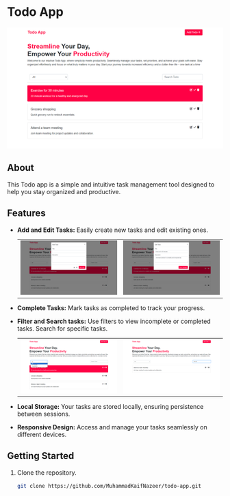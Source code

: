 # Todo App

![Todo App Screenshots](screenshots/todo-app.png)

## About

This Todo app is a simple and intuitive task management tool designed to help you stay organized and productive.

## Features

- **Add and Edit Tasks:** Easily create new tasks and edit existing ones.
    <table>
        <tr>
            <td><img src="screenshots/add-todo.png" alt="add-todo" width="400"/></td>
            <td><img src="screenshots/edit-todo.png" alt="edit-todo" width="400"/></td>
        </tr>
    </table>

- **Complete Tasks:** Mark tasks as completed to track your progress.
- **Filter and Search tasks:** Use filters to view incomplete or completed tasks. Search for specific tasks.
   <table>
        <tr>
            <td><img src="screenshots/filter-todo.png" alt="filter-todo" width="400"/></td>
            <td><img src="screenshots/search-todos.png" alt="seacrh-todo" width="400"/></td>
        </tr>
    </table>
- **Local Storage:** Your tasks are stored locally, ensuring persistence between sessions.
- **Responsive Design:** Access and manage your tasks seamlessly on different devices.

## Getting Started

1. Clone the repository.
   ```bash
   git clone https://github.com/MuhammadKaifNazeer/todo-app.git
